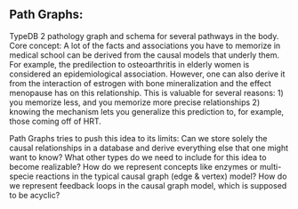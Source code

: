 ## Path Graphs:
TypeDB 2 pathology graph and schema for several pathways in the body.
Core concept: A lot of the facts and associations you have to memorize in medical school can be derived from the causal models that underly them. For example, the predilection to osteoarthritis in elderly women is considered an epidemiological association. However, one can also derive it from the interaction of estrogen with bone mineralization and the effect menopause has on this relationship. This is valuable for several reasons: 1) you memorize less, and you memorize more precise relationships 2) knowing the mechanism lets you generalize this prediction to, for example, those coming off of HRT.

Path Graphs tries to push this idea to its limits: Can we store solely the causal relationships in a database and derive everything else that one might want to know? What other types do we need to include for this idea to become realizable? How do we represent concepts like enzymes or multi-specie reactions in the typical causal graph (edge & vertex) model? How do we represent feedback loops in the causal graph model, which is supposed to be acyclic?
